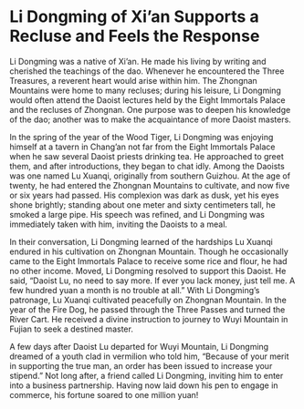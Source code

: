 # Li Dongming of Xi’an Supports a Recluse and Feels the Response

Li Dongming was a native of Xi’an. He made his living by writing and cherished the teachings of the dao. Whenever he encountered the Three Treasures, a reverent heart would arise within him. The Zhongnan Mountains were home to many recluses; during his leisure, Li Dongming would often attend the Daoist lectures held by the Eight Immortals Palace and the recluses of Zhongnan. One purpose was to deepen his knowledge of the dao; another was to make the acquaintance of more Daoist masters.

In the spring of the year of the Wood Tiger, Li Dongming was enjoying himself at a tavern in Chang’an not far from the Eight Immortals Palace when he saw several Daoist priests drinking tea. He approached to greet them, and after introductions, they began to chat idly. Among the Daoists was one named Lu Xuanqi, originally from southern Guizhou. At the age of twenty, he had entered the Zhongnan Mountains to cultivate, and now five or six years had passed. His complexion was dark as dusk, yet his eyes shone brightly; standing about one meter and sixty centimeters tall, he smoked a large pipe. His speech was refined, and Li Dongming was immediately taken with him, inviting the Daoists to a meal.

In their conversation, Li Dongming learned of the hardships Lu Xuanqi endured in his cultivation on Zhongnan Mountain. Though he occasionally came to the Eight Immortals Palace to receive some rice and flour, he had no other income. Moved, Li Dongming resolved to support this Daoist. He said, “Daoist Lu, no need to say more. If ever you lack money, just tell me. A few hundred yuan a month is no trouble at all.” With Li Dongming’s patronage, Lu Xuanqi cultivated peacefully on Zhongnan Mountain. In the year of the Fire Dog, he passed through the Three Passes and turned the River Cart. He received a divine instruction to journey to Wuyi Mountain in Fujian to seek a destined master.

A few days after Daoist Lu departed for Wuyi Mountain, Li Dongming dreamed of a youth clad in vermilion who told him, “Because of your merit in supporting the true man, an order has been issued to increase your stipend.” Not long after, a friend called Li Dongming, inviting him to enter into a business partnership. Having now laid down his pen to engage in commerce, his fortune soared to one million yuan!